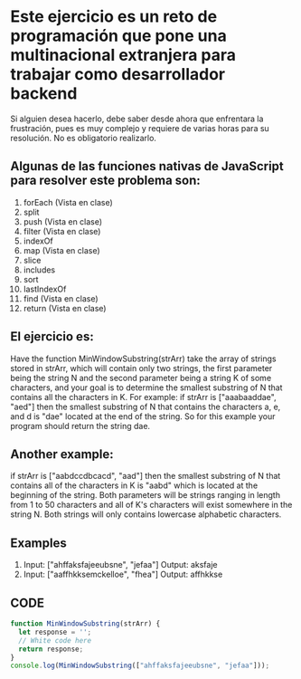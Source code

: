 # Este ejercicio es un reto de programación que pone una multinacional extranjera para trabajar como desarrollador backend

Si alguien desea hacerlo, debe saber desde ahora que enfrentara la frustración, pues es muy complejo y requiere de varias horas para su resolución. No es obligatorio realizarlo.

## Algunas de las funciones nativas de JavaScript para resolver este problema son:
1. forEach (Vista en clase)
2. split
3. push (Vista en clase)
4. filter (Vista en clase)
5. indexOf
6. map (Vista en clase)
7. slice
8. includes
9. sort
10. lastIndexOf
11. find (Vista en clase)
12. return (Vista en clase)

## El ejercicio es:
Have the function MinWindowSubstring(strArr) take the array of strings stored in strArr, which will contain only two strings, the first parameter being the string N and the second parameter being a string K of some characters, and your goal is to determine the smallest substring of N that contains all the characters in K. For example: if strArr is ["aaabaaddae", "aed"] then the smallest substring of N that contains the characters a, e, and d is "dae" located at the end of the string. So for this example your program should return the string dae.

## Another example:
if strArr is ["aabdccdbcacd", "aad"] then the smallest substring of N that contains all of the characters in K is "aabd" which is located at the beginning of the string. Both parameters will be strings ranging in length from 1 to 50 characters and all of K's characters will exist somewhere in the string N. Both strings will only contains lowercase alphabetic characters.

## Examples
1. Input: ["ahffaksfajeeubsne", "jefaa"]
Output: aksfaje
2. Input: ["aaffhkksemckelloe", "fhea"]
Output: affhkkse

## CODE

```js
function MinWindowSubstring(strArr) {
  let response = '';
  // White code here
  return response;
}
console.log(MinWindowSubstring(["ahffaksfajeeubsne", "jefaa"]));
```